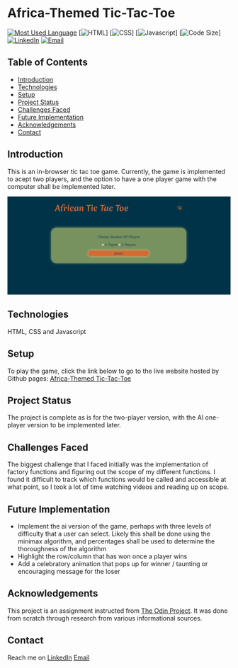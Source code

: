 # Africa-Themed Tic-Tac-Toe

[![Most Used Language](https://img.shields.io/github/languages/top/athenacats/africa-themed-tic-tac-toe?style=for-the-badge)](https://github.com/athenacats/africa-themed-tic-tac-toe)
[![HTML](https://img.shields.io/badge/HTML-239120?style=for-the-badge&logo=html5&logoColor=white)]
[![CSS](https://img.shields.io/badge/CSS-239120?&style=for-the-badge&logo=css3&logoColor=white)]
[![Javascript](https://img.shields.io/badge/JavaScript-F7DF1E?style=for-the-badge&logo=javascript&logoColor=black)]
[![Code Size](https://img.shields.io/github/languages/code-size/athenacats/africa-themed-tic-tac-toe?color=9cf&logoColor=9cf&style=social)]
[![LinkedIn](https://img.shields.io/badge/LinkedIn-0077B5?style=for-the-badge&logo=linkedin&logoColor=white)](https://www.linkedin.com/in/esther-lonyangapuo/)
[![Email](https://img.shields.io/badge/Gmail-D14836?style=for-the-badge&logo=gmail&logoColor=white)](mailto:chenalonya@gmail.com)

## Table of Contents

- [Introduction](#introduction)
- [Technologies](#technologies)
- [Setup](#setup)
- [Project Status](#project-status)
- [Challenges Faced](#challenges-faced)
- [Future Implementation](#future-implementation)
- [Acknowledgements](#acknowledgements)
- [Contact](#contact)

## Introduction

This is an in-browser tic tac toe game. Currently, the game is implemented to acept two players, and the option to have a one player game with the computer shall be implemented later.

![African Tic Tac Toe Demonstration](images/tic-tac-toe.gif)

## Technologies

HTML, CSS and Javascript

## Setup

To play the game, click the link below to go to the live website hosted by Github pages:
[Africa-Themed Tic-Tac-Toe](https://athenacats.github.io/africa-themed-tic-tac-toe/)

## Project Status

The project is complete as is for the two-player version, with the AI one-player version to be implemented later.

## Challenges Faced

The biggest challenge that I faced initially was the implementation of factory functions and figuring out the scope of my different functions. I found it difficult to track which functions would be called and accessible at what point, so I took a lot of time watching videos and reading up on scope.

## Future Implementation

- Implement the ai version of the game, perhaps with three levels of difficulty that a user can select. Likely this shall be done using the minimax algorithm, and percentages shall be used to determine the thoroughness of the algorithm
- Highlight the row/column that has won once a player wins
- Add a celebratory animation that pops up for winner / taunting or encouraging message for the loser

## Acknowledgements

This project is an assignment instructed from [The Odin Project](https://www.theodinproject.com/lessons/node-path-javascript-tic-tac-toe). It was done from scratch through research from various informational sources.

## Contact

Reach me on
[LinkedIn](https://www.linkedin.com/in/esther-lonyangapuo/)
[Email](mailto:chenalonya@gmail.com)

